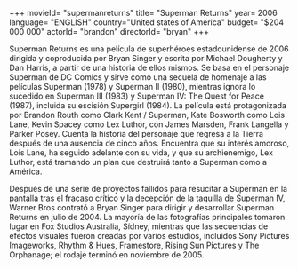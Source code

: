 +++
movieId= "supermanreturns"
title= "Superman Returns"
year= 2006
language= "ENGLISH"
country="United states of America"
budget= "$204 000 000"
actorId= "brandon"
directorId= "bryan"
+++

Superman Returns es una película de superhéroes estadounidense de 2006 dirigida y coproducida por Bryan Singer y escrita por Michael Dougherty y Dan Harris, a partir de una historia de ellos mismos. Se basa en el personaje Superman de DC Comics y sirve como una secuela de homenaje a las películas Superman (1978) y Superman II (1980), mientras ignora lo sucedido en Superman III (1983) y Superman IV: The Quest for Peace (1987), incluida su escisión Supergirl (1984). La película está protagonizada por Brandon Routh como Clark Kent / Superman, Kate Bosworth como Lois Lane, Kevin Spacey como Lex Luthor, con James Marsden, Frank Langella y Parker Posey. Cuenta la historia del personaje que regresa a la Tierra después de una ausencia de cinco años. Encuentra que su interés amoroso, Lois Lane, ha seguido adelante con su vida, y que su archienemigo, Lex Luthor, está tramando un plan que destruirá tanto a Superman como a América.

Después de una serie de proyectos fallidos para resucitar a Superman en la pantalla tras el fracaso crítico y la decepción de la taquilla de Superman IV, Warner Bros contrató a Bryan Singer para dirigir y desarrollar Superman Returns en julio de 2004. La mayoría de las fotografías principales tomaron lugar en Fox Studios Australia, Sídney, mientras que las secuencias de efectos visuales fueron creadas por varios estudios, incluidos Sony Pictures Imageworks, Rhythm & Hues, Framestore, Rising Sun Pictures y The Orphanage; el rodaje terminó en noviembre de 2005.